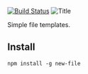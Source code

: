 [![Build Status](https://travis-ci.org/philcockfield/new-file.svg?branch=master)](https://travis-ci.org/philcockfield/new-file)
![Title](https://cloud.githubusercontent.com/assets/185555/25560728/018b33d8-2db0-11e7-8f37-2e1f7ba6e8a6.png)

Simple file templates.

## Install

    npm install -g new-file
